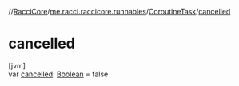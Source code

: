 //[RacciCore](../../../index.md)/[me.racci.raccicore.runnables](../index.md)/[CoroutineTask](index.md)/[cancelled](cancelled.md)

# cancelled

[jvm]\
var [cancelled](cancelled.md): [Boolean](https://kotlinlang.org/api/latest/jvm/stdlib/kotlin/-boolean/index.html) = false
